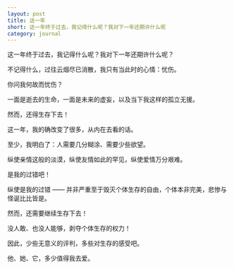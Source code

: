 ```yaml
---
layout: post
title: 这一年
short: 这一年终于过去，我记得什么呢？我对下一年还期许什么呢
category: journal
---
```


这一年终于过去，我记得什么呢？我对下一年还期许什么呢？

不记得什么，过往云烟尽已消散，我只有当此时的心情：忧伤。

你问我何故而忧伤？

一面是逝去的生命，一面是未来的虚妄，以及当下我这样的孤立无援。

然而，还得生存下去！

这一年，我的确改变了很多，从内在去看的话。

至少，我明白了：人需要几分糊涂、需要少些欲望。

纵使亲情这般的淡漠，纵使友情如此的罕见，纵使爱情万分艰难。

是我的过错吧！

纵使是我的过错 —— 并非严重至于毁灭个体生存的自由，个体本非完美，悲惨与怪诞比比皆是。

然而，还需要继续生存下去！

没人敢、也没人能够，剥夺个体生存的权力！

因此，少些无意义的评判，多些对生存的感受吧。

他、她、它，多少值得我去爱。
